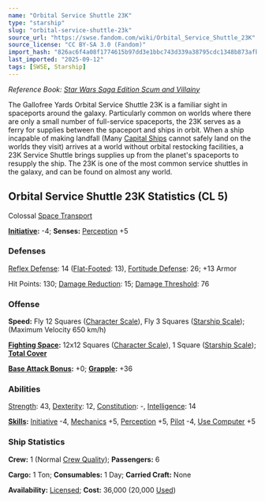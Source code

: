 ```yaml
---
name: "Orbital Service Shuttle 23K"
type: "starship"
slug: "orbital-service-shuttle-23k"
source_url: "https://swse.fandom.com/wiki/Orbital_Service_Shuttle_23K"
source_license: "CC BY-SA 3.0 (Fandom)"
import_hash: "826ac6f4a08f1774615b97dd3e1bbc743d339a38795cdc1348b873afbaf8ede9"
last_imported: "2025-09-12"
tags: [SWSE, Starship]
---
```

*Reference Book: [Star Wars Saga Edition Scum and Villainy](https://swse.fandom.com/wiki/Star_Wars_Saga_Edition_Scum_and_Villainy)*

The Gallofree Yards Orbital Service Shuttle 23K is a familiar sight in spaceports around the galaxy. Particularly common on worlds where there are only a small number of full-service spaceports, the 23K serves as a ferry for supplies between the spaceport and ships in orbit. When a ship incapable of making landfall (Many [Capital Ships](https://swse.fandom.com/wiki/Capital_Ships) cannot safely land on the worlds they visit) arrives at a world without orbital restocking facilities, a 23K Service Shuttle brings supplies up from the planet's spaceports to resupply the ship. The 23K is one of the most common service shuttles in the galaxy, and can be found on almost any world.
## Orbital Service Shuttle 23K Statistics (CL 5)
Colossal [Space Transport](https://swse.fandom.com/wiki/Space_Transport)

**[Initiative](https://swse.fandom.com/wiki/Initiative):** -4; **Senses:** [Perception](https://swse.fandom.com/wiki/Perception) +5
### Defenses
[Reflex Defense](https://swse.fandom.com/wiki/Reflex_Defense_(Vehicles)): 14 ([Flat-Footed](https://swse.fandom.com/wiki/Flat-Footed): 13), [Fortitude Defense](https://swse.fandom.com/wiki/Fortitude_Defense_(Vehicles)): 26; +13 Armor

Hit Points: 130; [Damage Reduction](https://swse.fandom.com/wiki/Damage_Reduction): 15; [Damage Threshold](https://swse.fandom.com/wiki/Damage_Threshold_(Vehicles)): 76
### Offense
**Speed:** Fly 12 Squares ([Character Scale](https://swse.fandom.com/wiki/Character_Scale)), Fly 3 Squares ([Starship Scale](https://swse.fandom.com/wiki/Starship_Scale)); (Maximum Velocity 650 km/h)

**[Fighting Space](https://swse.fandom.com/wiki/Fighting_Space):** 12x12 Squares ([Character Scale](https://swse.fandom.com/wiki/Character_Scale)), 1 Square ([Starship Scale](https://swse.fandom.com/wiki/Starship_Scale)); **[Total Cover](https://swse.fandom.com/wiki/Total_Cover)**

**[Base Attack Bonus](https://swse.fandom.com/wiki/Base_Attack_Bonus):** +0; **[Grapple](https://swse.fandom.com/wiki/Grapple):** +36
### Abilities
[Strength](https://swse.fandom.com/wiki/Strength): 43, [Dexterity](https://swse.fandom.com/wiki/Dexterity): 12, [Constitution](https://swse.fandom.com/wiki/Constitution): -, [Intelligence](https://swse.fandom.com/wiki/Intelligence): 14

**[Skills](https://swse.fandom.com/wiki/Skills):** [Initiative](https://swse.fandom.com/wiki/Initiative) -4, [Mechanics](https://swse.fandom.com/wiki/Mechanics) +5, [Perception](https://swse.fandom.com/wiki/Perception) +5, [Pilot](https://swse.fandom.com/wiki/Pilot) -4, [Use Computer](https://swse.fandom.com/wiki/Use_Computer) +5
### Ship Statistics
**Crew:** 1 (Normal [Crew Quality](https://swse.fandom.com/wiki/Crew_Quality)); **Passengers:** 6

**Cargo:** 1 Ton; **Consumables:** 1 Day; **Carried Craft:** None

**Availability:** [Licensed](https://swse.fandom.com/wiki/Licensed); **Cost:** 36,000 (20,000 [Used](https://swse.fandom.com/wiki/Used))